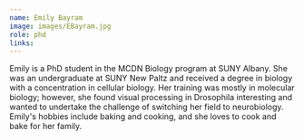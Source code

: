 ```yaml
---
name: Emily Bayram
image: images/EBayram.jpg
role: phd
links:
---
```


Emily is a PhD student in the MCDN Biology program at SUNY Albany. She was an undergraduate at SUNY New Paltz and received a degree in biology with a concentration in cellular biology. Her training was mostly in molecular biology; however, she found visual processing in Drosophila interesting and wanted to undertake the challenge of switching her field to neurobiology. Emily's hobbies include baking and cooking, and she loves to cook and bake for her family.